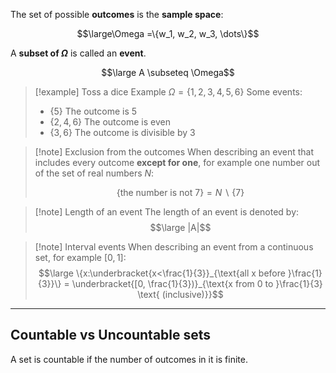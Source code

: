 The set of possible **outcomes** is the **sample space**:

$$\large\Omega =\{w_1, w_2, w_3, \dots\}$$

A **subset of $\Omega$** is called an **event**.

$$\large A \subseteq \Omega$$

> [!example]  Toss a dice Example
> $\Omega = \{1, 2, 3, 4, 5, 6\}$
> Some events:
> - $\{5\}$ The outcome is 5
> - $\{2, 4, 6\}$ The outcome is even
> - $\{3, 6\}$ The outcome is divisible by 3

> [!note] Exclusion from the outcomes
> When describing an event that includes every outcome **except for one**, for example one number out of the set of real numbers $N$:
> 
> $$\{\text{the number is not 7}\} = N\; \backslash \;\{7\}$$

> [!note] Length of an event
> The length of an event is denoted by:
> $$\large |A|$$

> [!note] Interval events
> When describing an event from a continuous set, for example $[0, 1]$:
> $$\large \{x:\underbracket{x<\frac{1}{3}}_{\text{all x before }\frac{1}{3}}\} = \underbracket{[0, \frac{1}{3})}_{\text{x from 0 to }\frac{1}{3} \text{ (inclusive)}}$$
> 

---

## Countable vs Uncountable sets

A set is countable if the number of outcomes in it is finite.
